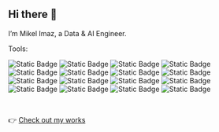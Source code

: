 ## Hi there 👋
I’m Mikel Imaz, a Data & AI Engineer.

Tools:

![Static Badge](https://img.shields.io/badge/Python-_-%233776AB?logo=python&logoColor=white)
![Static Badge](https://img.shields.io/badge/Jupyter-_-%23F37626?logo=jupyter&logoColor=white)
![Static Badge](https://img.shields.io/badge/Numpy-_-%23013243?logo=numpy&logoColor=white)
![Static Badge](https://img.shields.io/badge/Pandas-_-%23150458?logo=pandas&logoColor=white)
![Static Badge](https://img.shields.io/badge/Scikit--learn-_-%23F7931E?logo=scikitlearn&logoColor=white)
![Static Badge](https://img.shields.io/badge/SciPy-_-%238CAAE6?logo=scipy&logoColor=white)
![Static Badge](https://img.shields.io/badge/PyTorch-_-%23EE4C2C?logo=pytorch&logoColor=white)
![Static Badge](https://img.shields.io/badge/Pytest-_-%230A9EDC?logo=pytest&logoColor=white)
![Static Badge](https://img.shields.io/badge/PostgreSQL-_-%234169E1?logo=postgresql&logoColor=white)
![Static Badge](https://img.shields.io/badge/Git-_-%23F05032?logo=git&logoColor=white)
![Static Badge](https://img.shields.io/badge/Docker-_-%232496ED?logo=docker&logoColor=white)
![Static Badge](https://img.shields.io/badge/OpenAI-_-%23412991?logo=openai&logoColor=white)
![Static Badge](https://img.shields.io/badge/LangChain-_-%231C3C3C?logo=langchain&logoColor=white)
![Static Badge](https://img.shields.io/badge/LangGraph-_-%231C3C3C?logo=langgraph&logoColor=white)
![Static Badge](https://img.shields.io/badge/HuggingFace-_-%23FFD21E?logo=huggingface&logoColor=white)
![Static Badge](https://img.shields.io/badge/Gradio-_-%23F97316?logo=gradio&logoColor=white)

&nbsp;

:point_right: [Check out my works](https://mikel-imaz.github.io/mikel-imaz/)
